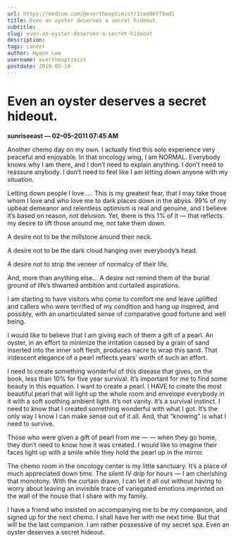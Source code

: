 ```yaml
---
url: https://medium.com/@evertheoptimist/1cee06ff9ed1
title: Even an oyster deserves a secret hideout.
subtitle: 
slug: even-an-oyster-deserves-a-secret-hideout
description: 
tags: cancer
author: Hyeon Lee
username: evertheoptimist
postdate: 2019-05-19
---
```


# Even an oyster deserves a secret hideout.

**sunriseeast — 02–05–2011 07:45 AM**

Another chemo day on my own. I actually find this solo experience very peaceful and enjoyable. In that oncology wing, I am NORMAL. Everybody knows why I am there, and I don’t need to explain anything. I don’t need to reassure anybody. I don’t need to feel like I am letting down anyone with my situation.

Letting down people I love….. This is my greatest fear, that I may take those whom I love and who love me to dark places down in the abyss. 99% of my upbeat demeanor and relentless optimism is real and genuine, and I believe it’s based on reason, not delusion. Yet, there is this 1% of it — that reflects my desire to lift those around me, not take them down.

A desire not to be the millstone around their neck.

A desire not to be the dark cloud hanging over everybody’s head.

A desire not to strip the veneer of normalcy of their life.

And, more than anything else… A desire not remind them of the burial ground of life’s thwarted ambition and curtailed aspirations.

I am starting to have visitors who come to comfort me and leave uplifted and callers who were terrified of my condition and hang up inspired, and possibly, with an unarticulated sense of comparative good fortune and well being.

I would like to believe that I am giving each of them a gift of a pearl. An oyster, in an effort to minimize the irritation caused by a grain of sand inserted into the inner soft flesh, produces nacre to wrap this sand. That iridescent elegance of a pearl reflects years’ worth of such an effort.

I need to create something wonderful of this disease that gives, on the book, less than 10% for five year survival. It’s important for me to find some beauty in this equation. I want to create a pearl. I HAVE to create the most beautiful pearl that will light up the whole room and envelope everybody in it with a soft soothing ambient light. It’s not vanity. It’s a survival instinct. I need to know that I created something wonderful with what I got. It’s the only way I know I can make sense out of it all. And, that “knowing” is what I need to survive.

Those who were given a gift of pearl from me — — when they go home, they don’t need to know how it was created. I would like to imagine their faces light up with a smile while they hold the pearl up in the mirror.

The chemo room in the oncology center is my little sanctuary. It’s a place of much appreciated down time. The silent IV drip for hours — I am cherishing that monotony. With the curtain drawn, I can let it all out without having to worry about leaving an invisible trace of variegated emotions imprinted on the wall of the house that I share with my family.

I have a friend who insisted on accompanying me to be my companion, and signed up for the next chemo. I shall have her with me next time. But that will be the last companion. I am rather possessive of my secret spa. Even an oyster deserves a secret hideout.


